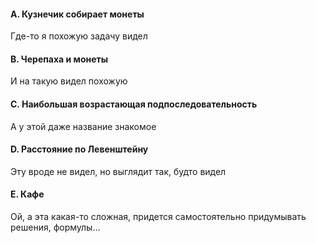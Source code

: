 #### A. Кузнечик собирает монеты
Где-то я похожую задачу видел

#### B. Черепаха и монеты
И на такую видел похожую

#### C. Наибольшая возрастающая подпоследовательность
А у этой даже название знакомое

#### D. Расстояние по Левенштейну
Эту вроде не видел, но выглядит так, будто видел

#### E. Кафе
Ой, а эта какая-то сложная, придется самостоятельно придумывать решения, формулы...
